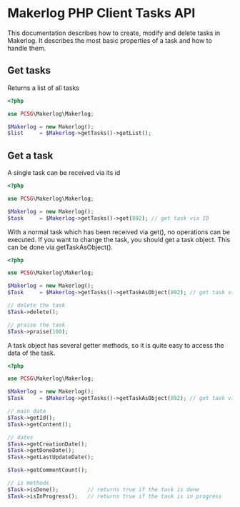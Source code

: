 Makerlog PHP Client Tasks API
======

This documentation describes how to create, modify and delete tasks in Makerlog. 
It describes the most basic properties of a task and how to handle them.

Get tasks
----

Returns a list of all tasks

```php
<?php

use PCSG\Makerlog\Makerlog;

$Makerlog = new Makerlog();
$list     = $Makerlog->getTasks()->getList();
```


Get a task
------

A single task can be received via its id

```php
<?php

use PCSG\Makerlog\Makerlog;

$Makerlog = new Makerlog();
$task     = $Makerlog->getTasks()->get(892); // get task via ID
```

With a normal task which has been received via get(), no operations can be executed. 
If you want to change the task, you should get a task object. This can be done via getTaskAsObject().


```php
<?php

use PCSG\Makerlog\Makerlog;

$Makerlog = new Makerlog();
$Task     = $Makerlog->getTasks()->getTaskAsObject(892); // get task via ID

// delete the task
$Task->delete();

// praise the task
$Task->praise(100);
```

A task object has several getter methods, so it is quite easy to access the data of the task.

```php
<?php

use PCSG\Makerlog\Makerlog;

$Makerlog = new Makerlog();
$Task     = $Makerlog->getTasks()->getTaskAsObject(892); // get task via ID

// main data
$Task->getId();
$Task->getContent();

// dates
$Task->getCreationDate();
$Task->getDoneDate();
$Task->getLastUpdateDate();

$Task->getCommentCount();

// is methods
$Task->isDone();         // returns true if the task is done
$Task->isInProgress();   // returns true if the task is in progress
```

